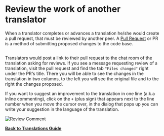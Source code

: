 # Review the work of another translator

When a translator completes or advances a translation he/she would create a pull request, that must be reviewed by another peer. A [Pull Request](FCC-Pull-Request) or PR is a method of submitting proposed changes to the code base.

##  

Translators would post a link to their pull request to the chat room of the translation asking for reviews.  If you see a message requesting review of a translation, visit the pull request and find the tab `"Files changed"` right under the PR's title. There you will be able to see the changes in the translation in two columns, to the left you will see the original file and to the right the changes proposed.

If you want to suggest an improvement to the translation in one line (a.k.a inline commenting), click on the `+` (plus sign) that appears next to the line number when you move the cursor over, in the dialog that pops up you can write your suggestion in the language of the translation.

![Review Comment](./images/Translation-Guide/Review_Comment.gif)

[**Back to Translations Guide**](Translation-Guide)
